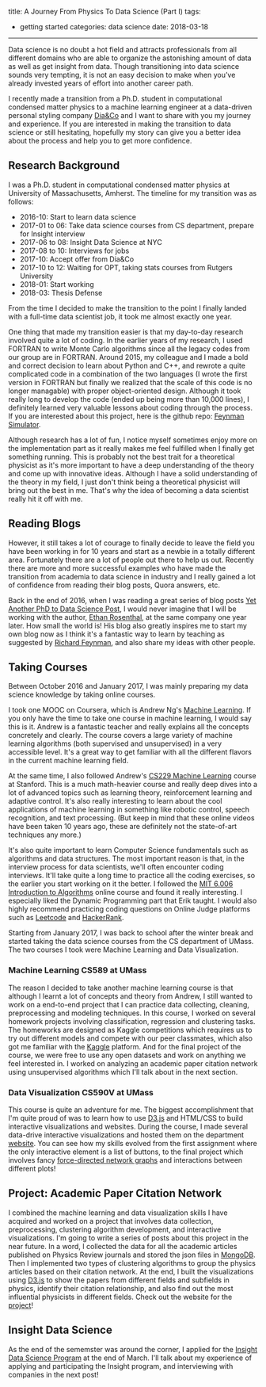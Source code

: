 title: A Journey From Physics To Data Science (Part I)
tags: 
  - getting started
categories: data science
date: 2018-03-18
---

Data science is no doubt a hot field and attracts professionals from all different domains who are able to organize the astonishing amount of data as well as get insight from data. Though transitioning into data science sounds very tempting, it is not an easy decision to make when you’ve already invested years of effort into another career path. 

I recently made a transition from a Ph.D. student in computational condensed matter physics to a machine learning engineer at a data-driven personal styling company [Dia&Co](https://www.dia.com/welcome) and I want to share with you my journey and experience. If you are interested in making the transition to data science or still hesitating, hopefully my story can give you a better idea about the process and help you to get more confidence.

<!-- more -->

## Research Background

I was a Ph.D. student in computational condensed matter physics at University of Massachusetts, Amherst. The timeline for my transition was as follows:

- 2016-10: Start to learn data science
- 2017-01 to 06: Take data science courses from CS department, prepare for Insight interview
- 2017-06 to 08: Insight Data Science at NYC
- 2017-08 to 10: Interviews for jobs
- 2017-10: Accept offer from Dia&Co
- 2017-10 to 12: Waiting for OPT, taking stats courses from Rutgers University
- 2018-01: Start working
- 2018-03: Thesis Defense

From the time I decided to make the transition to the point I finally landed with a full-time data scientist job, it took me almost exactly one year. 

One thing that made my transition easier is that my day-to-day research involved quite a lot of coding. In the earlier years of my research, I used FORTRAN to write Monte Carlo algorithms since all the legacy codes from our group are in FORTRAN. Around 2015, my colleague and I made a bold and correct decision to learn about Python and C++, and rewrote a quite complicated code in a combination of the two languages (I wrote the first version in FORTRAN but finally we realized that the scale of this code is no longer managable) with proper object-oriented design. Although it took really long to develop the code (ended up being more than 10,000 lines), I definitely learned very valuable lessons about coding through the process. If you are interested about this project, here is the github repo: [Feynman Simulator](https://github.com/kunyuan/Feynman_Simulator).

Although research has a lot of fun, I notice myself sometimes enjoy more on the implementation part as it really makes me feel fulfilled when I finally get something running. This is probably not the best trait for a theoretical physicist as it's more important to have a deep understanding of the theory and come up with innovative ideas. Although I have a solid understanding of the theory in my field, I just don't think being a theoretical physicist will bring out the best in me. That's why the idea of becoming a data scientist really hit it off with me.

## Reading Blogs
However, it still takes a lot of courage to finally decide to leave the field you have been working in for 10 years and start as a newbie in a totally different area. Fortunately there are a lot of people out there to help us out. Recently there are more and more successful examples who have made the transition from academia to data science in industry and I really gained a lot of confidence from reading their blog posts, Quora answers, etc. 

Back in the end of 2016, when I was reading a great series of blog posts [Yet Another PhD to Data Science Post](http://blog.ethanrosenthal.com/2015/09/23/start-to-insight/), I would never imagine that I will be working with the author, [Ethan Rosenthal](http://blog.ethanrosenthal.com/), at the same company one year later. How small the world is! His blog also greatly inspires me to start my own blog now as I think it's a fantastic way to learn by teaching as suggested by [Richard Feynman](https://collegeinfogeek.com/feynman-technique/), and also share my ideas with other people. 

## Taking Courses
Between October 2016 and January 2017, I was mainly preparing my data science knowledge by taking online courses. 

I took one MOOC on Coursera, which is Andrew Ng's [Machine Learning](https://www.coursera.org/learn/machine-learning). If you only have the time to take one course in machine learning, I would say this is it. Andrew is a fantastic teacher and really explains all the concepts concretely and clearly. The course covers a large variety of machine learning algorithms (both supervised and unsupervised) in a very accessible level. It's a great way to get familiar with all the different flavors in the current machine learning field.

At the same time, I also followed Andrew's [CS229 Machine Learning](https://www.youtube.com/watch?v=UzxYlbK2c7E) course at Stanford. This is a much math-heavier course and really deep dives into a lot of advanced topics such as learning theory, reinforcement learning and adaptive control. It's also really interesting to learn about the cool applications of machine learning in something like robotic control, speech recognition, and text processing. (But keep in mind that these online videos have been taken 10 years ago, these are definitely not the state-of-art techniques any more.)

It's also quite important to learn Computer Science fundamentals such as algorithms and data structures. The most important reason is that, in the interview process for data scientists, we'll often encounter coding interviews. It'll take quite a long time to practice all the coding exercises, so the earlier you start working on it the better. I followed the [MIT 6.006 Introduction to Algorithms](https://www.youtube.com/playlist?list=PLUl4u3cNGP61Oq3tWYp6V_F-5jb5L2iHb) online course and found it really interesting. I especially liked the Dynamic Programming part that Erik taught. I would also highly recommend practicing coding questions on Online Judge platforms such as [Leetcode](https://leetcode.com/problemset/all/) and [HackerRank](https://www.hackerrank.com/domains/algorithms).

Starting from January 2017, I was back to school after the winter break and started taking the data science courses from the CS department of UMass. The two courses I took were Machine Learning and Data Visualization.

### Machine Learning CS589 at UMass
The reason I decided to take another machine learning course is that although I learnt a lot of concepts and theory from Andrew, I still wanted to work on a end-to-end project that I can practice data collecting, cleaning, preprocessing and modeling techniques. In this course, I worked on several homework projects involving classification, regression and clustering tasks. The homeworks are designed as Kaggle competitions which requires us to try out different models and compete with our peer classmates, which also got me familiar with the [Kaggle](https://www.kaggle.com/) platform. And for the final project of the course, we were free to use any open datasets and work on anything we feel interested in. I worked on analyzing an academic paper citation network using unsupervised algorithms which I'll talk about in the next section.

### Data Visualization CS590V at UMass
This course is quite an adventure for me. The biggest accomplishment that I'm quite proud of was to learn how to use [D3.js](https://d3js.org/) and HTML/CSS to build interactive visualizations and websites. During the course, I made several data-drive interactive visualizations and hosted them on the department [website](http://www-edlab.cs.umass.edu/~yuanh). You can see how my skills evolved from the first assignment where the only interactive element is a list of buttons, to the final project which involves fancy [force-directed network graphs](http://www-edlab.cs.umass.edu/~yuanh/590v/project/pages/articles.html) and interactions between different plots!


## Project: Academic Paper Citation Network

I combined the machine learning and data visualization skills I have acquired and worked on a project that involves data collection, preprocessing, clustering algorithm development, and interactive visualizations. I'm going to write a series of posts about this project in the near future. In a word, I collected the data for all the academic articles published on Physics Review journals and stored the json files in [MongoDB](https://www.mongodb.com/). Then I implemented two types of clustering algorithms to group the physics articles based on their citation network. At the end, I built the visualizations using [D3.js](https://d3js.org/) to show the papers from different fields and subfields in physics, identify their citation relationship, and also find out the most influential physicists in different fields. Check out the website for the [project](http://www-edlab.cs.umass.edu/~yuanh/590v/project)!

## Insight Data Science

As the end of the sememster was around the corner, I applied for the [Insight Data Science Program](https://www.insightdatascience.com/) at the end of March. I'll talk about my experience of applying and participating the Insight program, and interviewing with companies in the next post!

